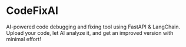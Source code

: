 # CodeFixAI
AI-powered code debugging and fixing tool using FastAPI &amp; LangChain. Upload your code, let AI analyze it, and get an improved version with minimal effort!
